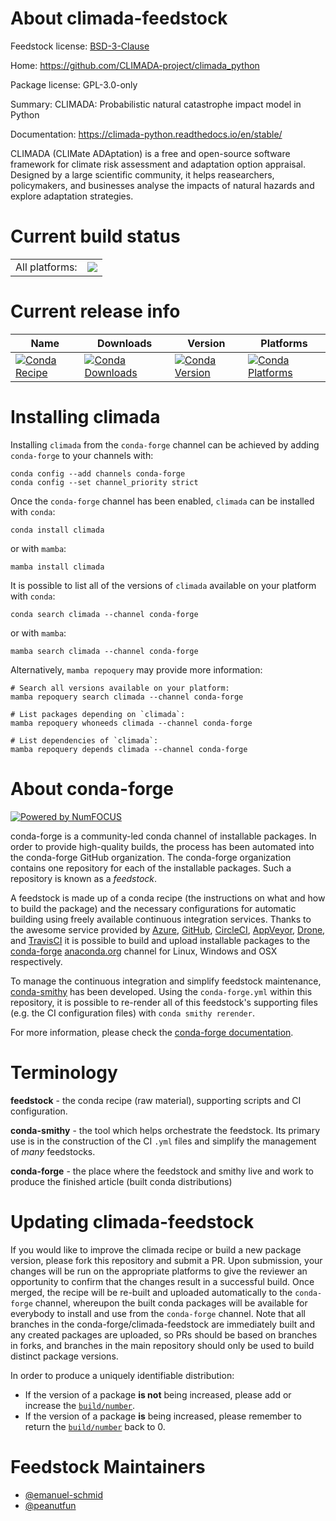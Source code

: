 About climada-feedstock
=======================

Feedstock license: [BSD-3-Clause](https://github.com/conda-forge/climada-feedstock/blob/main/LICENSE.txt)

Home: https://github.com/CLIMADA-project/climada_python

Package license: GPL-3.0-only

Summary: CLIMADA: Probabilistic natural catastrophe impact model in Python

Documentation: https://climada-python.readthedocs.io/en/stable/

CLIMADA (CLIMate ADAptation) is a free and open-source software framework
for climate risk assessment and adaptation option appraisal. Designed by a
large scientific community, it helps reasearchers, policymakers, and
businesses analyse the impacts of natural hazards and explore adaptation
strategies.


Current build status
====================


<table><tr><td>All platforms:</td>
    <td>
      <a href="https://dev.azure.com/conda-forge/feedstock-builds/_build/latest?definitionId=18879&branchName=main">
        <img src="https://dev.azure.com/conda-forge/feedstock-builds/_apis/build/status/climada-feedstock?branchName=main">
      </a>
    </td>
  </tr>
</table>

Current release info
====================

| Name | Downloads | Version | Platforms |
| --- | --- | --- | --- |
| [![Conda Recipe](https://img.shields.io/badge/recipe-climada-green.svg)](https://anaconda.org/conda-forge/climada) | [![Conda Downloads](https://img.shields.io/conda/dn/conda-forge/climada.svg)](https://anaconda.org/conda-forge/climada) | [![Conda Version](https://img.shields.io/conda/vn/conda-forge/climada.svg)](https://anaconda.org/conda-forge/climada) | [![Conda Platforms](https://img.shields.io/conda/pn/conda-forge/climada.svg)](https://anaconda.org/conda-forge/climada) |

Installing climada
==================

Installing `climada` from the `conda-forge` channel can be achieved by adding `conda-forge` to your channels with:

```
conda config --add channels conda-forge
conda config --set channel_priority strict
```

Once the `conda-forge` channel has been enabled, `climada` can be installed with `conda`:

```
conda install climada
```

or with `mamba`:

```
mamba install climada
```

It is possible to list all of the versions of `climada` available on your platform with `conda`:

```
conda search climada --channel conda-forge
```

or with `mamba`:

```
mamba search climada --channel conda-forge
```

Alternatively, `mamba repoquery` may provide more information:

```
# Search all versions available on your platform:
mamba repoquery search climada --channel conda-forge

# List packages depending on `climada`:
mamba repoquery whoneeds climada --channel conda-forge

# List dependencies of `climada`:
mamba repoquery depends climada --channel conda-forge
```


About conda-forge
=================

[![Powered by
NumFOCUS](https://img.shields.io/badge/powered%20by-NumFOCUS-orange.svg?style=flat&colorA=E1523D&colorB=007D8A)](https://numfocus.org)

conda-forge is a community-led conda channel of installable packages.
In order to provide high-quality builds, the process has been automated into the
conda-forge GitHub organization. The conda-forge organization contains one repository
for each of the installable packages. Such a repository is known as a *feedstock*.

A feedstock is made up of a conda recipe (the instructions on what and how to build
the package) and the necessary configurations for automatic building using freely
available continuous integration services. Thanks to the awesome service provided by
[Azure](https://azure.microsoft.com/en-us/services/devops/), [GitHub](https://github.com/),
[CircleCI](https://circleci.com/), [AppVeyor](https://www.appveyor.com/),
[Drone](https://cloud.drone.io/welcome), and [TravisCI](https://travis-ci.com/)
it is possible to build and upload installable packages to the
[conda-forge](https://anaconda.org/conda-forge) [anaconda.org](https://anaconda.org/)
channel for Linux, Windows and OSX respectively.

To manage the continuous integration and simplify feedstock maintenance,
[conda-smithy](https://github.com/conda-forge/conda-smithy) has been developed.
Using the ``conda-forge.yml`` within this repository, it is possible to re-render all of
this feedstock's supporting files (e.g. the CI configuration files) with ``conda smithy rerender``.

For more information, please check the [conda-forge documentation](https://conda-forge.org/docs/).

Terminology
===========

**feedstock** - the conda recipe (raw material), supporting scripts and CI configuration.

**conda-smithy** - the tool which helps orchestrate the feedstock.
                   Its primary use is in the construction of the CI ``.yml`` files
                   and simplify the management of *many* feedstocks.

**conda-forge** - the place where the feedstock and smithy live and work to
                  produce the finished article (built conda distributions)


Updating climada-feedstock
==========================

If you would like to improve the climada recipe or build a new
package version, please fork this repository and submit a PR. Upon submission,
your changes will be run on the appropriate platforms to give the reviewer an
opportunity to confirm that the changes result in a successful build. Once
merged, the recipe will be re-built and uploaded automatically to the
`conda-forge` channel, whereupon the built conda packages will be available for
everybody to install and use from the `conda-forge` channel.
Note that all branches in the conda-forge/climada-feedstock are
immediately built and any created packages are uploaded, so PRs should be based
on branches in forks, and branches in the main repository should only be used to
build distinct package versions.

In order to produce a uniquely identifiable distribution:
 * If the version of a package **is not** being increased, please add or increase
   the [``build/number``](https://docs.conda.io/projects/conda-build/en/latest/resources/define-metadata.html#build-number-and-string).
 * If the version of a package **is** being increased, please remember to return
   the [``build/number``](https://docs.conda.io/projects/conda-build/en/latest/resources/define-metadata.html#build-number-and-string)
   back to 0.

Feedstock Maintainers
=====================

* [@emanuel-schmid](https://github.com/emanuel-schmid/)
* [@peanutfun](https://github.com/peanutfun/)

